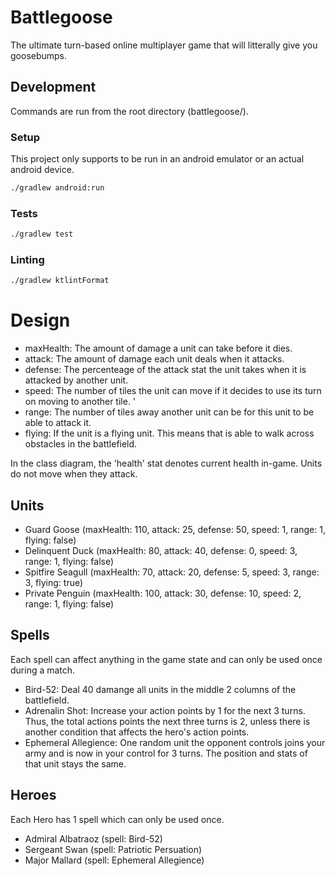 # Battlegoose

The ultimate turn-based online multiplayer game that will litterally give you goosebumps.

## Development

Commands are run from the root directory (battlegoose/).

### Setup

This project only supports to be run in an android emulator or an actual android device.

```bash
./gradlew android:run
```

### Tests

```bash
./gradlew test
```

### Linting

```bash
./gradlew ktlintFormat
```

# Design

- maxHealth: The amount of damage a unit can take before it dies.
- attack: The amount of damage each unit deals when it attacks.
- defense: The percenteage of the attack stat the unit takes when it is attacked by another unit.
- speed: The number of tiles the unit can move if it decides to use its turn on moving to another tile. '
- range: The number of tiles away another unit can be for this unit to be able to attack it.
- flying: If the unit is a flying unit. This means that is able to walk across obstacles in the battlefield.

In the class diagram, the 'health' stat denotes current health in-game.
Units do not move when they attack.

## Units

- Guard Goose (maxHealth: 110, attack: 25, defense: 50, speed: 1, range: 1, flying: false)
- Delinquent Duck (maxHealth: 80, attack: 40, defense: 0, speed: 3, range: 1, flying: false)
- Spitfire Seagull (maxHealth: 70, attack: 20, defense: 5, speed: 3, range: 3, flying: true)
- Private Penguin (maxHealth: 100, attack: 30, defense: 10, speed: 2, range: 1, flying: false)

## Spells

Each spell can affect anything in the game state and can only be used once during a match.

- Bird-52: Deal 40 damange all units in the middle 2 columns of the battlefield.
- Adrenalin Shot: Increase your action points by 1 for the next 3 turns. Thus, the total actions points the next three turns is 2, unless there is another condition that affects the hero's action points.
- Ephemeral Allegience: One random unit the opponent controls joins your army and is now in your control for 3 turns. The position and stats of that unit stays the same.

## Heroes

Each Hero has 1 spell which can only be used once.

- Admiral Albatraoz (spell: Bird-52)
- Sergeant Swan (spell: Patriotic Persuation)
- Major Mallard (spell: Ephemeral Allegience)
